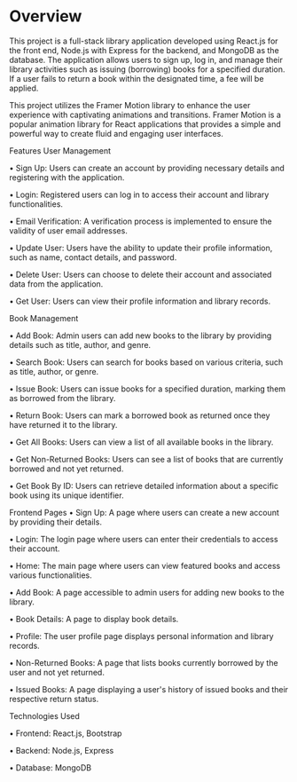 <h1>Overview</h1>
This project is a full-stack library application developed using React.js for the front end, Node.js with Express for the backend, and MongoDB as the database. The application allows users to sign up, log in, and manage their library activities such as issuing (borrowing) books for a specified duration. If a user fails to return a book within the designated time, a fee will be applied.

This project utilizes the Framer Motion library to enhance the user experience with captivating animations and transitions. Framer Motion is a popular animation library for React applications that provides a simple and powerful way to create fluid and engaging user interfaces.

Features
User Management

• Sign Up: Users can create an account by providing necessary details and registering with the application.

• Login: Registered users can log in to access their account and library functionalities.

• Email Verification: A verification process is implemented to ensure the validity of user email addresses.

• Update User: Users have the ability to update their profile information, such as name, contact details, and password.

• Delete User: Users can choose to delete their account and associated data from the application.

• Get User: Users can view their profile information and library records.

Book Management

• Add Book: Admin users can add new books to the library by providing details such as title, author, and genre.

• Search Book: Users can search for books based on various criteria, such as title, author, or genre.

• Issue Book: Users can issue books for a specified duration, marking them as borrowed from the library.

• Return Book: Users can mark a borrowed book as returned once they have returned it to the library.

• Get All Books: Users can view a list of all available books in the library.

• Get Non-Returned Books: Users can see a list of books that are currently borrowed and not yet returned.

• Get Book By ID: Users can retrieve detailed information about a specific book using its unique identifier.

Frontend Pages
• Sign Up: A page where users can create a new account by providing their details.

• Login: The login page where users can enter their credentials to access their account.

• Home: The main page where users can view featured books and access various functionalities.

• Add Book: A page accessible to admin users for adding new books to the library.

• Book Details: A page to display book details.

• Profile: The user profile page displays personal information and library records.

• Non-Returned Books: A page that lists books currently borrowed by the user and not yet returned.

• Issued Books: A page displaying a user's history of issued books and their respective return status.

Technologies Used

• Frontend: React.js, Bootstrap 

• Backend: Node.js, Express

• Database: MongoDB
